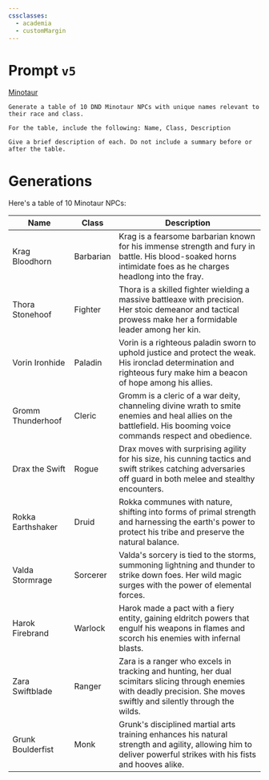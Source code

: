 ```yaml
---
cssclasses:
  - academia
  - customMargin
---
```

# Prompt ``v5``
[Minotaur](file:///D:\Documents\Notes\DND\DND\Quartz\DM\Homebrew\Sapient\Minotaur)
```
Generate a table of 10 DND Minotaur NPCs with unique names relevant to their race and class.

For the table, include the following: Name, Class, Description

Give a brief description of each. Do not include a summary before or after the table.
```

# Generations

Here's a table of 10 Minotaur NPCs:

| Name              | Class     | Description                                                                                                                                                              |
| ----------------- | --------- | ------------------------------------------------------------------------------------------------------------------------------------------------------------------------ |
| Krag Bloodhorn    | Barbarian | Krag is a fearsome barbarian known for his immense strength and fury in battle. His blood-soaked horns intimidate foes as he charges headlong into the fray.             |
| Thora Stonehoof   | Fighter   | Thora is a skilled fighter wielding a massive battleaxe with precision. Her stoic demeanor and tactical prowess make her a formidable leader among her kin.              |
| Vorin Ironhide    | Paladin   | Vorin is a righteous paladin sworn to uphold justice and protect the weak. His ironclad determination and righteous fury make him a beacon of hope among his allies.     |
| Gromm Thunderhoof | Cleric    | Gromm is a cleric of a war deity, channeling divine wrath to smite enemies and heal allies on the battlefield. His booming voice commands respect and obedience.         |
| Drax the Swift    | Rogue     | Drax moves with surprising agility for his size, his cunning tactics and swift strikes catching adversaries off guard in both melee and stealthy encounters.             |
| Rokka Earthshaker | Druid     | Rokka communes with nature, shifting into forms of primal strength and harnessing the earth's power to protect his tribe and preserve the natural balance.               |
| Valda Stormrage   | Sorcerer  | Valda's sorcery is tied to the storms, summoning lightning and thunder to strike down foes. Her wild magic surges with the power of elemental forces.                    |
| Harok Firebrand   | Warlock   | Harok made a pact with a fiery entity, gaining eldritch powers that engulf his weapons in flames and scorch his enemies with infernal blasts.                            |
| Zara Swiftblade   | Ranger    | Zara is a ranger who excels in tracking and hunting, her dual scimitars slicing through enemies with deadly precision. She moves swiftly and silently through the wilds. |
| Grunk Boulderfist | Monk      | Grunk's disciplined martial arts training enhances his natural strength and agility, allowing him to deliver powerful strikes with his fists and hooves alike.           |